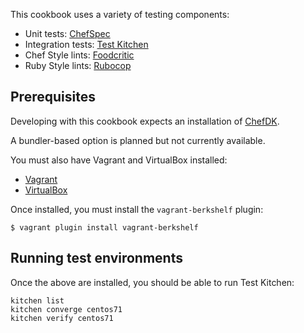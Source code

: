 
This cookbook uses a variety of testing components:

- Unit tests: [ChefSpec](https://github.com/acrmp/chefspec)
- Integration tests: [Test Kitchen](https://github.com/chef/test-kitchen)
- Chef Style lints: [Foodcritic](https://github.com/acrmp/foodcritic)
- Ruby Style lints: [Rubocop](https://github.com/bbatsov/rubocop)

Prerequisites
-------------

Developing with this cookbook expects an installation of [ChefDK](https://downloads.chef.io/chef-dk/).

A bundler-based option is planned but not currently available.

You must also have Vagrant and VirtualBox installed:

- [Vagrant](https://vagrantup.com)
- [VirtualBox](https://virtualbox.org)

Once installed, you must install the `vagrant-berkshelf` plugin:

    $ vagrant plugin install vagrant-berkshelf

Running test environments
-------------------------

Once the above are installed, you should be able to run Test Kitchen:

    kitchen list
    kitchen converge centos71
    kitchen verify centos71


